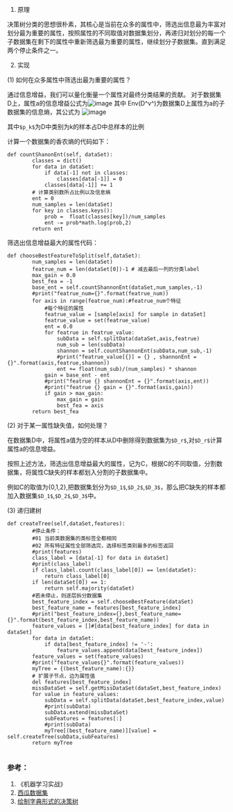 1. 原理

决策树分类的思想很朴素，其核心是当前在众多的属性中，筛选出信息最为丰富对划分最为重要的属性，按照属性的不同取值对数据集划分，再递归对划分的每一个子数据集在剩下的属性中重新筛选最为重要的属性，继续划分子数据集。直到满足两个停止条件之一。

2. 实现

(1) 如何在众多属性中筛选出最为重要的属性？

通过信息增益，我们可以量化衡量一个属性对最终分类结果的贡献。
对于数据集D上，属性a的信息增益公式为![image](http://note.youdao.com/yws/public/resource/687a6027436fd1eb1ca20bed6f152d21/xmlnote/D0109F57DB434D079C98EF4A39665840/11828)
其中 Env(D^v^)为数据集D上属性为a的子数据集的信息熵，其公式为
![image](http://note.youdao.com/yws/public/resource/687a6027436fd1eb1ca20bed6f152d21/xmlnote/C4C77A67BBDE4C949764092B6F0D61F5/11842)

其中`$p_k$`为D中类别为k的样本占D中总样本的比例

计算一个数据集的香农熵的代码如下：
```
def countShanonEnt(self, dataSet):
		classes = dict()
		for data in dataSet:
			if data[-1] not in classes:
				classes[data[-1]] = 0
			classes[data[-1]] += 1
		# 计算类别数所占比例以及信息熵
		ent = 0
		num_samples = len(dataSet)
		for key in classes.keys():
			prob =  float(classes[key])/num_samples
			ent -= prob*math.log(prob,2)
		return ent
```
筛选出信息增益最大的属性代码：
```
def chooseBestFeatureToSplit(self,dataSet):
		num_samples = len(dataSet)
		featrue_num = len(dataSet[0])-1 # 减去最后一列的分类label
		max_gain = 0.0
		best_fea = -1
		base_ent = self.countShannonEnt(dataSet,num_samples,-1)
		#print("featrue_num={}".format(featrue_num))
		for axis in range(featrue_num):#featrue_num个特征
			#每个特征的属性
			featrue_value = [sample[axis] for sample in dataSet]
			featrue_value = set(featrue_value)
			ent = 0.0
			for featrue in featrue_value:
				subData = self.splitData(dataSet,axis,featrue)
				num_sub = len(subData)
				shannon = self.countShannonEnt(subData,num_sub,-1)
				#print("featrue_value[{}] = {} , shannonEnt = {}".format(axis,featrue,shannon))
				ent += float(num_sub)/(num_samples) * shannon
			gain = base_ent - ent
			#print("featrue {} shannonEnt = {}".format(axis,ent))
			#print("featrue {} gain = {}".format(axis,gain))
			if gain > max_gain:
				max_gain = gain
				best_fea = axis
		return best_fea
```

(2) 对于某一属性缺失值，如何处理？

在数据集D中，将属性a值为空的样本从D中删除得到数据集为`$D_r$`,对`$D_r$`计算属性a的信息增益。

按照上述方法，筛选出信息增益最大的属性，记为C，根据C的不同取值，分割数据集，将属性C缺失的样本都划入分割的子数据集中。

例如C的取值为{0,1,2},把数据集划分为`$D_1$`,`$D_2$`,`$D_3$`，那么把C缺失的样本都加入数据集`$D_1$`,`$D_2$`,`$D_3$`中。


(3) 递归建树
```
def createTree(self,dataSet,features):
		#停止条件：
		#01 当前类数据集的类标签全都相同
		#02 所有特征属性全部筛选完，选择标签类别最多的标签返回
		#print(features)
		class_label = [data[-1] for data in dataSet]
		#print(class_label)
		if class_label.count(class_label[0]) == len(dataSet):
			return class_label[0]
		if len(dataSet[0]) == 1:
			return self.majority(dataSet) 
		#若未停止，则逐层拆分数据集
		best_feature_index = self.chooseBestFeature(dataSet)
		best_feature_name = features[best_feature_index]
		#print("best_feature_index={},best_feature_name={}".format(best_feature_index,best_feature_name))
		feature_values = []#[data[best_feature_index] for data in dataSet]
		for data in dataSet:
			if data[best_feature_index] != '-':
				feature_values.append(data[best_feature_index])
		feature_values = set(feature_values)
		#print("feature_values{}".format(feature_values))
		myTree = {(best_feature_name):{}}
		# 扩展子节点，边为属性值
		del features[best_feature_index]
		missDataSet = self.getMissDataSet(dataSet,best_feature_index)
		for value in feature_values:
			subData = self.splitData(dataSet,best_feature_index,value)
			#print(subData)
			subData.extend(missDataSet)
			subFeatures = features[:]
			#print(subData)
			myTree[(best_feature_name)][value] = self.createTree(subData,subFeatures)
		return myTree
	
```


### 参考：
1. 《机器学习实战》
2. [西瓜数据集](https://blog.csdn.net/Leafage_M/article/details/79560791)
3. [绘制字典形式的决策树](https://blog.csdn.net/sinat_29957455/article/details/76553987)

